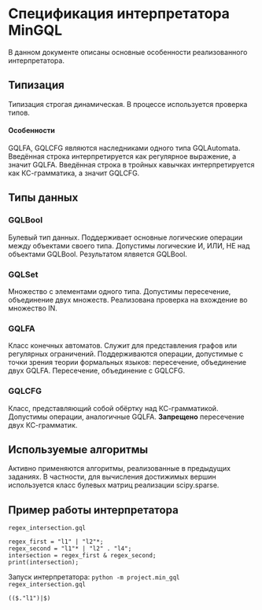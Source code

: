 # Спецификация интерпретатора MinGQL
В данном документе описаны основные особенности реализованного интерпретатора.

## Типизация
Типизация строгая динамическая. В процессе используется проверка типов.
#### Особенности
GQLFA, GQLCFG являются наследниками одного типа GQLAutomata.
Введённая строка интерпретируется как регулярное выражение, а значит GQLFA.
Введённая строка в тройных кавычках интерпретируется как КС-грамматика, а значит GQLCFG.
## Типы данных
### GQLBool
Булевый тип данных. Поддерживает основные логические операции между объектами своего типа.
Допустимы логические И, ИЛИ, НЕ над объектами GQLBool. Результатом ялвяется GQLBool.
### GQLSet
Множество с элементами одного типа. Допустимы пересечение, объединение двух множеств. Реализована проверка на вхождение во множество IN.
### GQLFA
Класс конечных автоматов. Служит для представления графов или регулярных ограничений. Поддерживаются операции, допустимые с точки зрения теории формальных языков: пересечение, объединение двух GQLFA. Пересечение, объединение с GQLCFG.
### GQLCFG
Класс, представляющий собой обёртку над КС-грамматикой. Допустимы операции, аналогичные GQLFA. **Запрещено** пересечение двух КС-грамматик.

## Используемые алгоритмы
Активно применяются алгоритмы, реализованные в предыдущих заданиях. В частности, для вычисления достижимых вершин используется класс булевых матриц реализации scipy.sparse.

## Пример работы интерпретатора
`regex_intersection.gql`
```
regex_first = "l1" | "l2"*;
regex_second = "l1"* | "l2" . "l4";
intersection = regex_first & regex_second;
print(intersection);
```
Запуск интерпретатора:
`python -m project.min_gql regex_intersection.gql`
```
(($."l1")|$)
```
